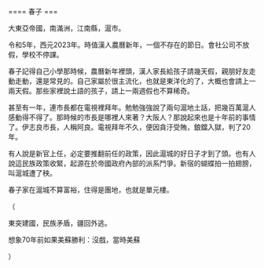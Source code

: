 ==== 春子 ===

大東亞帝國，南滿洲，江南縣，滬市。

令和5年，西元2023年。時值漢人農曆新年，一個不存在的節日。會社公司不放假，學校不停課。

春子記得自己小學那時候，農曆新年裡頭，漢人家長給孩子請幾天假，親朋好友走動走動，還是常見的。自己家屬於很主流化，也就是東洋化的了，大概也會請上一兩天假。那些家裡說土語的孩子，請上一兩週假也不算稀奇。

甚至有一年，連市長都在電視裡拜年。勉勉強強說了兩句滬地土話，把幾百萬滬人感動得不得了。那時候的市長是哪裡人來著？大阪人？那說起來也是十年前的事情了。伊志良市長，人稱阿良。電視拜年不久，便因貪汙受賄，鋃鐺入獄，判了20年。

有人說是新官上任，必定要推翻前任的政策，因此滬城的好日子才到了頭。也有人說這民族政策收緊，起源在於帝國政府內部的派系鬥爭。新宿的蝴蝶拍一拍翅膀，叫滬城遭了秧。

春子家在滬城不算富裕，住得是團地，也就是單元樓。

（

東突建國，民族矛盾，疆回外逃。

想象70年前如果美蘇勝利：沒戲，當時美蘇

）